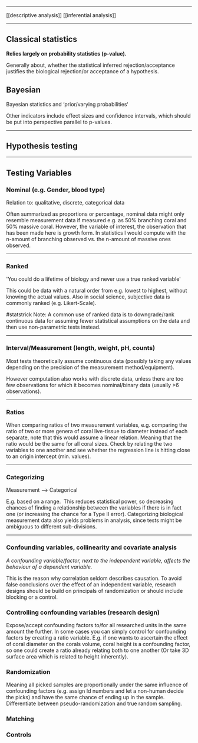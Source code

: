 ___
[[descriptive analysis]]
[[inferential analysis]]
___
## Classical statistics

**Relies largely on probability statistics (p-value).**

Generally about, whether the statistical inferred rejection/acceptance justifies the biological rejection/or acceptance of a hypothesis.
## Bayesian 

Bayesian statistics and ‘prior/varying probabilities‘

Other indicators include effect sizes and confidence intervals, which should be put into perspective parallel to p-values.
___
## Hypothesis testing

___
## Testing Variables

### Nominal (e.g. Gender, blood type)

Relation to: qualitative, discrete, categorical data

Often summarized as proportions or percentage, nominal data might only resemble measurement data if measured e.g. as 50% branching coral and 50% massive coral. However, the variable of interest, the observation that has been made here is growth form. In  statistics I would compute with the n-amount of branching observed vs. the n-amount of massive ones observed.
___
### Ranked

'You could do a lifetime of biology and never use a true ranked variable'

This could be data with a natural order from e.g. lowest to highest, without knowing the actual values. Also in social science, subjective data is commonly ranked (e.g. Likert-Scale).

#statstrick
Note: A common use of ranked data is to downgrade/rank continuous data for assuming fewer statistical assumptions on the data and then use non-parametric tests instead.
___
### Interval/Measurement (length, weight, pH, counts)

Most tests theoretically assume continuous data (possibly taking any values depending on the precision of the measurement method/equipment). 

However computation also works with discrete data, unless there are too few observations for which it becomes nominal/binary data
(usually >6 observations).
___
### Ratios

When comparing ratios of two measurement variables, e.g. comparing the ratio of two or more genera of coral live-tissue to diameter instead of each separate, note that this would assume a linear relation. Meaning that the ratio would be the same for all coral sizes. Check by relating the two variables to one another and see whether the regression line is hitting close to an origin intercept (min. values).
___
### Categorizing

Measurement —> Categorical

E.g. based on a range.  This reduces statistical power, so decreasing chances of finding a relationship between the variables if there is in fact one (or increasing the chance for a Type II error). 
Categorizing biological measurement data also yields problems in analysis, since tests might be ambiguous to different sub-divisions.
___
### Confounding variables, collinearity and covariate analysis

*A confounding variable/factor, next to the independent variable, affects the behaviour of a dependent variable.* 

This is the reason why correlation seldom describes causation. To avoid false conclusions over the effect of an independent variable, research designs should be build on principals of randomization or should include blocking or a control.

### Controlling confounding variables (research design)

Expose/accept confounding factors to/for all researched units in the same amount the further.
In some cases you can simply control for confounding factors by creating a ratio variable. E.g. if one wants to ascertain the effect of coral diameter on the corals volume, coral height is a confounding factor, so one could create a ratio already relating both to one another (Or take 3D surface area which is related to height inherently).

### Randomization

Meaning all picked samples are proportionally under the same influence of confounding factors (e.g. assign Id numbers and let a non-human decide the picks) and have the same chance of ending up in the sample.
Differentiate between pseudo-randomization and true random sampling.

### Matching

### Controls

